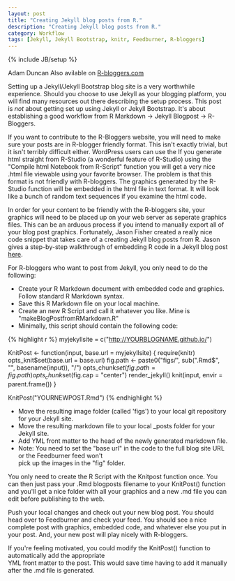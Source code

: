 ```yaml
---
layout: post
title: "Creating Jekyll blog posts from R."
description: "Creating Jekyll blog posts from R."
category: Workflow
tags: [Jekyll, Jekyll Bootstrap, knitr, Feedburner, R-bloggers]
---
```

{% include JB/setup %}

Adam Duncan
Also avilable on [R-bloggers.com](http://www.r-bloggers.com "R-bloggers.com")  

Setting up a Jekyll/Jekyll Bootstrap blog site is a very worthwhile experience. Should you choose to use
Jekyll as your blogging platform, you will find many resources out there describing the setup
process. This post is *not* about getting set up using Jekyll or Jekyll Bootstrap. It's about establishing
a good workflow from R Markdown -> Jekyll Blogpost -> R-Bloggers. 

If you want to contribute to the R-Bloggers website, you will need to make sure your posts
are in R-blogger friendly format. This isn't exactly trivial, but it isn't terribly difficult either.
WordPress users can use the 
If you generate html straight from R-Studio (a wonderful feature of R-Studio) using the "Compile html
Notebook from R-Script" function you will get a very nice .html file viewable using your favorite 
browser. The problem is that this format is not friendly with R-bloggers. The graphics
generated by the R-Studio function will be embedded in the html file in text format. It will look like
a bunch of random text sequences if you examine the html code. 

In order for your content to be friendly with the R-bloggers site, your graphics will need to be placed
up on your web server as seperate graphics files. This can be an arduous process if you intend
to manually export all of your blog post graphics. Fortunately, Jason Fisher created a really nice code snippet
that takes care of a creating Jekyll blog posts from R. Jason gives a step-by-step walkthrough of
embedding R code in a Jekyll blog post [here](http://jfisher-usgs.github.io/r/2012/07/03/knitr-jekyll/).  

For R-bloggers who want to post from Jekyll, you only need to do the following:  
* Create your R Markdown document with embedded code and graphics. Follow standard R Markdown syntax.  
* Save this R Markdown file on your local machine.  
* Create an new R Script and call it whatever you like. Mine is "makeBlogPostfromRMarkdown.R"  
* Minimally, this script should contain the following code:

{% highlight r %}
myjekyllsite = c("http://YOURBLOGNAME.github.io/")

KnitPost <- function(input, base.url = myjekyllsite) {
    require(knitr)
    opts_knit$set(base.url = base.url)
    fig.path <- paste0("figs/", sub(".Rmd$", "", basename(input)), "/")
    opts_chunk$set(fig.path = fig.path)
    opts_chunk$set(fig.cap = "center")
    render_jekyll()
    knit(input, envir = parent.frame())
}

KnitPost("YOURNEWPOST.Rmd")
{% endhighlight %}

* Move the resulting image folder (called 'figs') to your local git repository for your Jekyll site.  
* Move the resulting markdown file to your local _posts folder for your Jekyll site.
* Add YML front matter to the head of the newly generated markdown file. 
* Note: You need to set the "base url" in the code to the full blog site URL or the Feedburner feed won't  
pick up the images in the "fig" folder.

You only need to create the R Script with the Knitpost function once. You can then just pass your .Rmd blogposts
filename to your KnitPost() function and you'll get a nice folder with all your graphics and a new .md file you can
edit before publishing to the web. 

Push your local changes and check out your new blog post. You should head over to Feedburner and check your
feed. You should see a nice complete post with graphics, embedded code, and whatever else you put in your post.
And, your new post will play nicely with R-bloggers.  

If you're feeling motivated, you could modify the KnitPost() function to automatically add the appropriate  
YML front matter to the post. This would save time having to add it manually after the .md file is generated.



